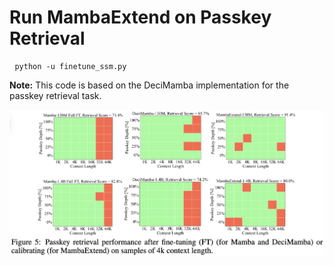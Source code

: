 # Run MambaExtend on Passkey Retrieval
<pre> <code>python -u finetune_ssm.py </code> </pre>

**Note:** This code is based on the DeciMamba implementation for the passkey retrieval task. 

![Perplexity comparison on PG-19.](./assets/Passkey.png)
